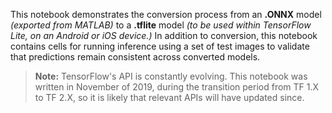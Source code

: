 This notebook demonstrates the conversion process from an **.ONNX** model _(exported from MATLAB)_ to a **.tflite** model _(to be used within TensorFlow Lite, on an Android or iOS device.)_ In addition to conversion, this notebook contains cells for running inference using a set of test images to validate that predictions remain consistent across converted models.

> **Note:** TensorFlow's API is constantly evolving. This notebook was written in November of 2019, during the transition period from TF 1.X to TF 2.X, so it is likely that relevant APIs will have updated since.

